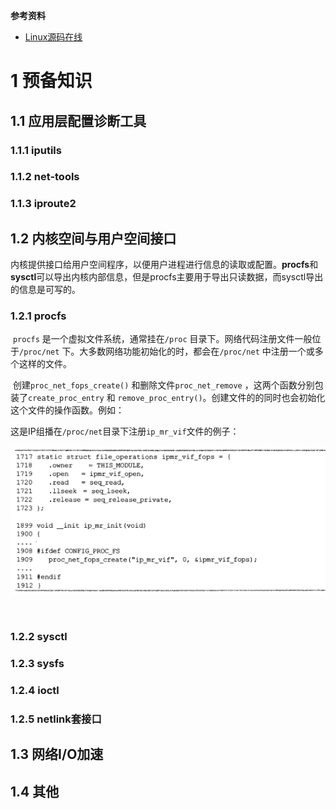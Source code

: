 **参考资料**

- [Linux源码在线](https://elixir.bootlin.com/linux/v5.15.106/source)



# 1 预备知识

## 1.1 应用层配置诊断工具

### 1.1.1 **iputils** 

### 1.1.2 **net-tools**

### 1.1.3 **iproute2**



## 1.2 内核空间与用户空间接口

​	内核提供接口给用户空间程序，以便用户进程进行信息的读取或配置。**procfs**和**sysctl**可以导出内核内部信息，但是procfs主要用于导出只读数据，而sysctl导出的信息是可写的。

### 1.2.1 procfs

​	`procfs` 是一个虚拟文件系统，通常挂在`/proc` 目录下。网络代码注册文件一般位于`/proc/net` 下。大多数网络功能初始化的时，都会在`/proc/net` 中注册一个或多个这样的文件。

​	创建`proc_net_fops_create()` 和删除文件`proc_net_remove` ，这两个函数分别包装了`create_proc_entry` 和 `remove_proc_entry()`。创建文件的的同时也会初始化这个文件的操作函数。例如：

​	这是IP组播在`/proc/net`目录下注册`ip_mr_vif`文件的例子：

<img src="../img/%5BLinux网络%5D%20linux内核源码剖析—tcpip实现/1/1.2.1.procfs_1.png" style="zoom:100%;" />

​	



### 1.2.2 sysctl

### 1.2.3 sysfs

### 1.2.4 ioctl

### 1.2.5 netlink套接口

## 1.3 网络I/O加速

## 1.4 其他



